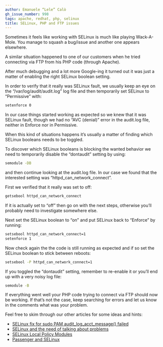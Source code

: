 ```yaml
---
author: Emanuele “Lele” Calò
gh_issue_number: 998
tags: apache, redhat, php, selinux
title: SELinux, PHP and FTP issues
---
```


Sometimes it feels like working with SELinux is much like playing Wack-A-Mole. You manage to squash a bug/issue and another one appears elsewhere.

A similar situation happened to one of our customers when he tried connecting via FTP from his PHP code (through Apache).

After much debugging and a lot more Google-ing it turned out it was just a matter of enabling the right SELinux boolean setting.

In order to verify that it really was SELinux fault, we usually keep an eye on the “/var/log/audit/audit.log” log file and then temporarily set SELinux to “Permissive” with:

```bash
setenforce 0
```

In our case things started working as expected so we knew that it was SELinux fault, though we had no “AVC (denial)” error in the audit.log file, neither in Enforce nor in Permissive.

When this kind of situations happens it’s usually a matter of finding which SELinux booleans needs to be toggled.

To discover which SELinux booleans is blocking the wanted behavior we need to temporarily disable the “dontaudit” setting by using:

```bash
semodule -DB
```

and then continue looking at the audit.log file. In our case we found that the interested setting was “httpd_can_network_connect”.

First we verified that it really was set to off:

```bash
getsebool httpd_can_network_connect
```

If it is actually set to “off” then go on with the next steps, otherwise you’ll probably need to investigate somewhere else.

Next set the SELinux boolean to “on” and put SELinux back to “Enforce” by running:

```bash
setsebool httpd_can_network_connect=1
setenforce 1
```

Now check again the the code is still running as expected and if so set the SELinux boolean to stick between reboots:

```bash
setsebool -P httpd_can_network_connect=1
```

If you toggled the “dontaudit” setting, remember to re-enable it or you’ll end up with a very noisy log file:

```bash
semodule -B
```

If everything went well your PHP code trying to connect via FTP should now be working. If that’s not the case, keep searching for errors and let us know in the comments what was your problem.

Feel free to skim through our other articles for some ideas and hints:

- [SELinux fix for sudo PAM audit_log_acct_message() failed](/blog/2013/11/20/selinux-fix-for-sudo-pam)
- [SELinux and the need of talking about problems](/blog/2013/11/05/selinux-and-need-of-talking-about)
- [SELinux Local Policy Modules](/blog/2012/05/11/selinux-local-policy-modules)
- [Passenger and SELinux](/blog/2009/03/02/passenger-and-selinux)
